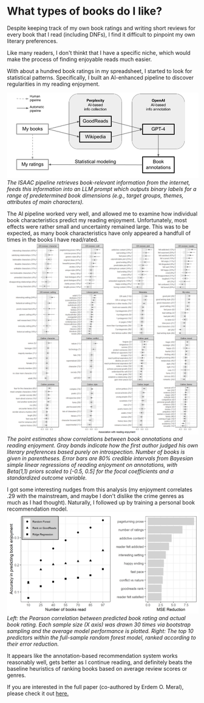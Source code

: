 <h1> What types of books do I like? </h1>

Despite keeping track of my own book ratings and writing short reviews for every book that I read (including DNFs), I find it difficult to pinpoint my own literary preferences.

Like many readers, I don't thinkt that I have a specific niche, which would make the process of finding enjoyable reads much easier.

With about a hundred book ratings in my spreadsheet, I started to look for statistical patterns. Specifically, I built an AI-enhanced pipeline to discover regularities in my reading enjoyment.
<br>

<img src="assets/blog_images/isaac_flowchart.png">
<br>
<i>The ISAAC pipeline retrieves book-relevant information from the internet, feeds this information into an LLM prompt which outputs binary labels for a range of predetermined book dimensions (e.g., target groups, themes, attributes of main characters).</i>

The AI pipeline worked very well, and allowed me to examine how individual book characteristics predict my reading enjoyment. Unfortunately, most effects were rather small and uncertainty remained large. This was to be expected, as many book characteristics have only appeared a handfull of times in the books I have read/rated.
<br>
<img src="assets/blog_images/isaac_effect_sizes.png">
<br>
<i>The point estimates show correlations between book annotations and reading enjoyment. Gray bands indicate how the first author judged his own literary preferences based purely on introspection. Number of books is given in parentheses. Error bars are 80% credible intervals from Bayesian simple linear regressions of reading enjoyment on annotations, with Beta(1,1) priors scaled to [-0.5, 0.5] for the focal coefficients and a standardized outcome variable.</i>

I got some interesting nudges from this analysis (my enjoyment correlates .29 with the mainstream, and maybe I don't dislike the crime genres as much as I had thought). Naturally, I followed up by training a personal book recommendation model.
<br>
<img src="assets/blog_images/isaac_model performance2.png">
<br>
<i>Left: the Pearson correlation between predicted book rating and actual book rating. Each sample size (X axis) was drawn 30 times via bootstrap sampling and the average model performance is plotted. Right: The top 10 predictors within the full-sample random forest model, ranked according to their error reduction.</i>

It appears like the annotation-based recommendation system works reasonably well, gets better as I continue reading, and definitely beats the baseline heuristics of ranking books based on average review scores or genres.

If you are interested in the full paper (co-authored by Erdem O. Meral), please check it out [here.](https://arxiv.org/abs/2503.03300)
